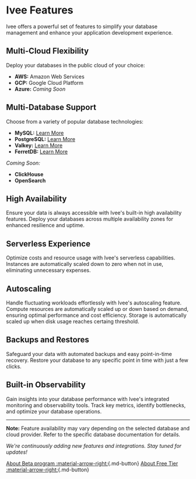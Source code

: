 # Ivee Features

Ivee offers a powerful set of features to simplify your database management and enhance your application development experience.

## Multi-Cloud Flexibility

Deploy your databases in the public cloud of your choice:

* **AWS:** Amazon Web Services
* **GCP:** Google Cloud Platform
* **Azure:** *Coming Soon*

## Multi-Database Support

Choose from a variety of popular database technologies:

* **MySQL:** [Learn More](services/mysql.md)
* **PostgreSQL:** [Learn More](services/postgresql.md)
* **Valkey:** [Learn More](services/valkey.md)
* **FerretDB:** [Learn More](services/ferretdb.md)

*Coming Soon:*

* **ClickHouse**
* **OpenSearch**

## High Availability

Ensure your data is always accessible with Ivee's built-in high availability features. Deploy your databases across multiple availability zones for enhanced resilience and uptime.

## Serverless Experience

Optimize costs and resource usage with Ivee's serverless capabilities. 
Instances are automatically scaled down to zero when not in use, eliminating unnecessary expenses.

## Autoscaling

Handle fluctuating workloads effortlessly with Ivee's autoscaling feature. Compute resources are automatically scaled up or down based on demand, 
ensuring optimal performance and cost efficiency. Storage is automatically scaled up when disk usage reaches certaing threshold. 

## Backups and Restores

Safeguard your data with automated backups and easy point-in-time recovery. Restore your database to any specific point in time with just a few clicks.

## Built-in Observability

Gain insights into your database performance with Ivee's integrated monitoring and observability tools. Track key metrics, identify bottlenecks, and optimize your database operations.

---

**Note:** Feature availability may vary depending on the selected database and cloud provider. Refer to the specific database documentation for details.

*We're continuously adding new features and integrations. Stay tuned for updates!*

[About Beta program :material-arrow-right:](beta-program.md){.md-button} [About Free Tier :material-arrow-right:](free-tier.md){.md-button}

